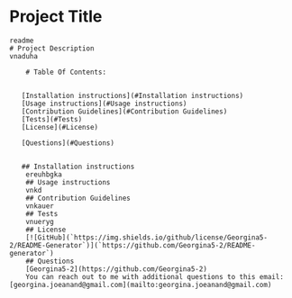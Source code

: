 # Project Title 
    readme
    # Project Description
    vnaduha

        # Table Of Contents:

        
       [Installation instructions](#Installation instructions)
       [Usage instructions](#Usage instructions)
       [Contribution Guidelines](#Contribution Guidelines)
       [Tests](#Tests)
       [License](#License)

       [Questions](#Questions)


       ## Installation instructions
        ereuhbgka
        ## Usage instructions
        vnkd
        ## Contribution Guidelines  
        vnkauer
        ## Tests
        vnueryg
        ## License
        [![GitHub](`https://img.shields.io/github/license/Georgina5-2/README-Generator`)](`https://github.com/Georgina5-2/README-generator`)
        ## Questions
        [Georgina5-2](https://github.com/Georgina5-2)
        You can reach out to me with additional questions to this email:[georgina.joeanand@gmail.com](mailto:georgina.joeanand@gmail.com)